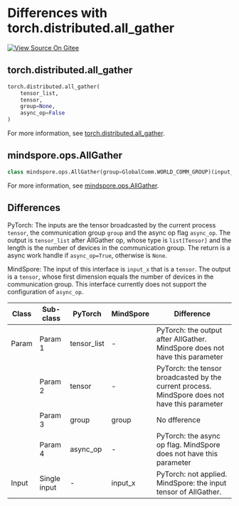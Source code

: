 # Differences with torch.distributed.all_gather

[![View Source On Gitee](https://mindspore-website.obs.cn-north-4.myhuaweicloud.com/website-images/master/resource/_static/logo_source_en.svg)](https://gitee.com/mindspore/docs/blob/master/docs/mindspore/source_en/note/api_mapping/pytorch_diff/all_gather.md)

## torch.distributed.all_gather

```python
torch.distributed.all_gather(
    tensor_list,
    tensor,
    group=None,
    async_op=False
)
```

For more information, see [torch.distributed.all_gather](https://pytorch.org/docs/1.8.1/distributed.html#torch.distributed.all_gather).

## mindspore.ops.AllGather

```python
class mindspore.ops.AllGather(group=GlobalComm.WORLD_COMM_GROUP)(input_x)
```

For more information, see [mindspore.ops.AllGather](https://mindspore.cn/docs/en/master/api_python/ops/mindspore.ops.AllGather.html#mindspore.ops.AllGather).

## Differences

PyTorch: The inputs are the tensor broadcasted by the current process `tensor`, the communication group `group` and the async op flag `async_op`. The output is `tensor_list` after AllGather op, whose type is `list[Tensor]` and the length is the number of devices in the communication group. The return is a async work handle if `async_op=True`, otherwise is `None`.

MindSpore: The input of this interface is `input_x` that is a `tensor`. The output is a `tensor`, whose first dimension equals the number of devices in the communication group. This interface currently does not support the configuration of `async_op`.

| Class | Sub-class |PyTorch | MindSpore | Difference |
| --- | --- | --- | --- |---|
|Param | Param 1 | tensor_list | - |PyTorch: the output after AllGather. MindSpore does not have this parameter|
| | Param 2 | tensor | - |PyTorch: the tensor broadcasted by the current process. MindSpore does not have this parameter |
| | Param 3 | group | group |No dfference|
| | Param 4 | async_op | - |PyTorch: the async op flag. MindSpore does not have this parameter|
| Input | Single input | - | input_x | PyTorch: not applied. MindSpore: the input tensor of AllGather. |
